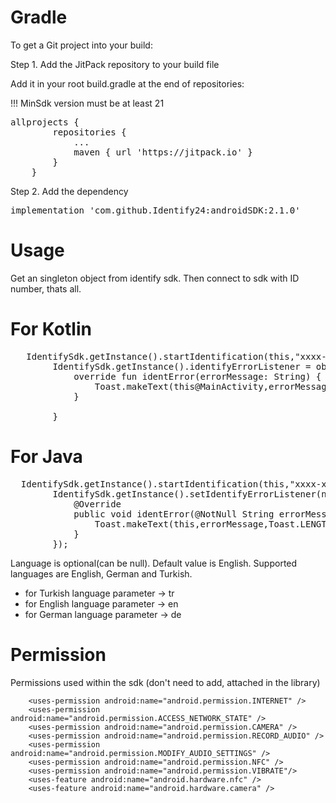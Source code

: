 # Gradle
To get a Git project into your build:

Step 1. Add the JitPack repository to your build file

Add it in your root build.gradle at the end of repositories:

!!! MinSdk version must be at least 21
	
 <pre>allprojects { 
		repositories {
			...
			maven { url 'https://jitpack.io' }
		}
	}</pre>
	
Step 2. Add the dependency

<pre>implementation 'com.github.Identify24:androidSDK:2.1.0'</pre>

# Usage

Get an singleton object from identify sdk. Then connect to sdk with ID number, thats all.

# For Kotlin
<pre>
   IdentifySdk.getInstance().startIdentification(this,"xxxx-xxxx-xxxx-xxxx-xxxxxxx","language")
        IdentifySdk.getInstance().identifyErrorListener = object : IdentifyErrorListener{
            override fun identError(errorMessage: String) {
                Toast.makeText(this@MainActivity,errorMessage,Toast.LENGTH_SHORT).show()
            }

        }
</pre>

# For Java

<pre>
  IdentifySdk.getInstance().startIdentification(this,"xxxx-xxxx-xxxx-xxxx-xxxxxxx","language");
        IdentifySdk.getInstance().setIdentifyErrorListener(new IdentifyErrorListener() {
            @Override
            public void identError(@NotNull String errorMessage) {
                Toast.makeText(this,errorMessage,Toast.LENGTH_SHORT).show();
            }
        });
</pre>

Language is optional(can be null). Default value is English. Supported languages are English, German and Turkish.
* for Turkish language parameter -> tr
* for English language parameter -> en
* for German language parameter -> de

# Permission

Permissions used within the sdk (don't need to add, attached in the library)

```
    <uses-permission android:name="android.permission.INTERNET" />
    <uses-permission android:name="android.permission.ACCESS_NETWORK_STATE" />
    <uses-permission android:name="android.permission.CAMERA" />
    <uses-permission android:name="android.permission.RECORD_AUDIO" />
    <uses-permission android:name="android.permission.MODIFY_AUDIO_SETTINGS" />
    <uses-permission android:name="android.permission.NFC" />
    <uses-permission android:name="android.permission.VIBRATE"/>
    <uses-feature android:name="android.hardware.nfc" />
    <uses-feature android:name="android.hardware.camera" />
```
